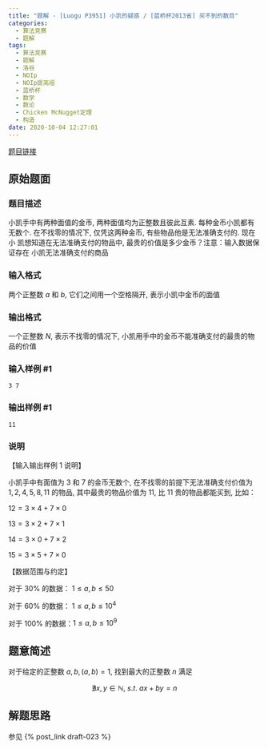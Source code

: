 ```yaml
---
title: "题解 - [Luogu P3951] 小凯的疑惑 / [蓝桥杯2013省] 买不到的数目"
categories:
  - 算法竞赛
  - 题解
tags:
  - 算法竞赛
  - 题解
  - 洛谷
  - NOIp
  - NOIp提高组
  - 蓝桥杯
  - 数学
  - 数论
  - Chicken McNugget定理
  - 构造
date: 2020-10-04 12:27:01
---
```


[题目链接](https://www.luogu.com.cn/problem/P3951)

<!-- more -->

## 原始题面

### 题目描述

小凯手中有两种面值的金币, 两种面值均为正整数且彼此互素. 每种金币小凯都有 无数个. 在不找零的情况下, 仅凭这两种金币, 有些物品他是无法准确支付的. 现在小 凯想知道在无法准确支付的物品中, 最贵的价值是多少金币？注意：输入数据保证存在 小凯无法准确支付的商品

### 输入格式

两个正整数 $a$ 和 $b$, 它们之间用一个空格隔开, 表示小凯中金币的面值

### 输出格式

一个正整数 $N$, 表示不找零的情况下, 小凯用手中的金币不能准确支付的最贵的物品的价值

### 输入样例 #1

```input1
3 7
```

### 输出样例 #1

```output1
11
```

### 说明

【输入输出样例 1 说明】

小凯手中有面值为 $3$ 和 $7$ 的金币无数个, 在不找零的前提下无法准确支付价值为 $1, 2,4,5,8,11$ 的物品, 其中最贵的物品价值为 $11$, 比 $11$ 贵的物品都能买到, 比如：

$12 = 3 \times 4 + 7 \times 0$

$13 = 3 \times 2 + 7 \times 1$

$14 = 3 \times 0 + 7 \times 2$

$15 = 3 \times 5 + 7 \times 0$

【数据范围与约定】

对于 $30\%$ 的数据： $1 \le a,b \le 50$

对于 $60\%$ 的数据： $1 \le a,b \le 10^4$

对于 $100\%$ 的数据：$1 \le a,b \le 10^9$

## 题意简述

对于给定的正整数 $a,b,(a,b)=1$, 找到最大的正整数 $n$ 满足

$$
\nexists x,y\in\mathbb{N},~s.t.~ax+by=n
$$

## 解题思路

参见 {% post_link draft-023 %}
